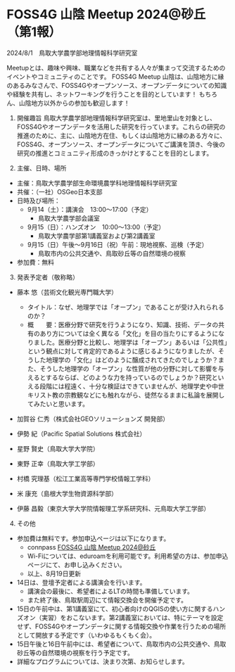 # FOSS4G 山陰 Meetup 2024@砂丘　（第1報）

2024/8/1　鳥取大学農学部地理情報科学研究室

Meetupとは、趣味や興味、職業などを共有する人々が集まって交流するためのイベントやコミュニティのことです。
FOSS4G Meetup 山陰は、山陰地方に縁のあるみなさんで、FOSS4Gやオープンソース、オープンデータについての知識や経験を共有し、ネットワーキングを行うことを目的としています！ もちろん、山陰地方以外からの参加も歓迎します！

1. 開催趣旨
鳥取大学農学部地理情報科学研究室は、里地里山を対象とし、FOSS4Gやオープンデータを活用した研究を行っています。これらの研究の推進のために、主に、山陰地方在住、もしくは山陰地方に縁のある方々に、FOSS4G、オープンソース、オープンデータについてご講演を頂き、今後の研究の推進とコミュニティ形成のきっかけとすることを目的とします。

2. 主催、日時、場所
- 主催：鳥取大学農学部生命環境農学科地理情報科学研究室
- 共催：（一社）OSGeo日本支部
- 日時及び場所：
    - 9月14（土）：講演会　13:00〜17:00（予定）
        - 鳥取大学農学部会議室
    - 9月15（日）：ハンズオン　10:00〜13:00（予定）
        - 鳥取大学農学部第1講義室および第2講義室
    - 9月15（日）午後〜9月16日（祝）午前：現地視察、巡検（予定）
        - 鳥取市内の公共交通や、鳥取砂丘等の自然環境の視察
- 参加費：無料

3. 発表予定者（敬称略）
- 藤本 悠（芸術文化観光専門職大学）
  - タイトル：なぜ、地理学では「オープン」であることが受け入れられるのか？
  - 概　　要：医療分野で研究を行うようになり、知識、技術、データの共有のあり方については全く異なる「文化」を目の当たりにするようになりました。医療分野と比較し、地理学は「オープン」あるいは「公共性」という観点に対して肯定的であるように感じるようになりましたが、そうした地理学の「文化」はどのように醸成されてきたのでしょうか？また、そうした地理学の「オープン」な性質が他の分野に対して影響を与えるとするならば、どのような力を持っているのでしょうか？研究といえる段階には程遠く、十分な検証はできていませんが、地理学史や中世キリスト教の宗教観などにも触れながら、徒然なるままに私論を展開してみたいと思います。
    
- 加賀谷 仁秀（株式会社GEOソリューションズ 開発部）
- 伊勢 紀（Pacific Spatial Solutions 株式会社）
- 星野 賢史（鳥取大学大学院）
- 東野 正幸（鳥取大学工学部）
- 村橋 究理基（松江工業高等専門学校情報工学科）
- 米 康充（島根大学生物資源科学部）
- 伊藤 昌毅（東京大学大学院情報理工学系研究科、元鳥取大学工学部）

4. その他
- 参加費は無料です。参加申込ページは以下になります。
    - connpass [FOSS4G 山陰 Meetup 2024@砂丘](https://osgeojp.connpass.com/event/328184/)
    - Wi-Fiについては、eduroamを利用可能です。利用希望の方は、参加申込ページにて、お申し込みください。
    - 以上、8月19日更新
- 14日は、登壇予定者による講演会を行います。
    - 講演会の最後に、希望者によるLTの時間も準備しています。
    - また終了後、鳥取駅周辺にて情報交換会を開催予定です。
- 15日の午前中は、第1講義室にて、初心者向けのQGISの使い方に関するハンズオン（実習）をおこないます。第2講義室においては、特にテーマを設定せず、FOSS4Gやオープンデータに関する情報交換や作業を行うための場所として開放する予定です（いわゆるもくもく会）。
- 15日午後と16日午前中には、希望者について、鳥取市内の公共交通や、鳥取砂丘等の自然環境の視察を行う予定です。
- 詳細なプログラムについては、決まり次第、お知らせします。
